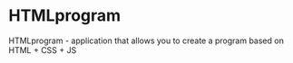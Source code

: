 # HTMLprogram
HTMLprogram - application that allows you to create a program based on HTML + CSS + JS
